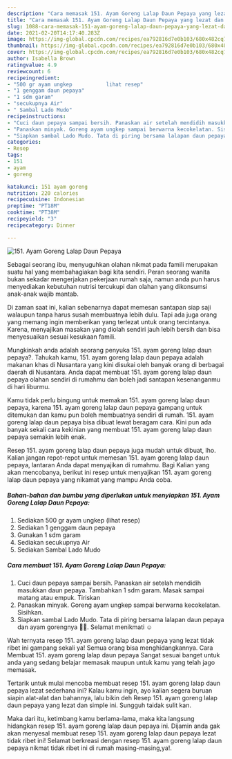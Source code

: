 ```yaml
---
description: "Cara memasak 151. Ayam Goreng Lalap Daun Pepaya yang lezat dan Mudah Dibuat"
title: "Cara memasak 151. Ayam Goreng Lalap Daun Pepaya yang lezat dan Mudah Dibuat"
slug: 1088-cara-memasak-151-ayam-goreng-lalap-daun-pepaya-yang-lezat-dan-mudah-dibuat
date: 2021-02-20T14:17:40.283Z
image: https://img-global.cpcdn.com/recipes/ea792816d7e0b103/680x482cq70/151-ayam-goreng-lalap-daun-pepaya-foto-resep-utama.jpg
thumbnail: https://img-global.cpcdn.com/recipes/ea792816d7e0b103/680x482cq70/151-ayam-goreng-lalap-daun-pepaya-foto-resep-utama.jpg
cover: https://img-global.cpcdn.com/recipes/ea792816d7e0b103/680x482cq70/151-ayam-goreng-lalap-daun-pepaya-foto-resep-utama.jpg
author: Isabella Brown
ratingvalue: 4.9
reviewcount: 6
recipeingredient:
- "500 gr ayam ungkep           lihat resep"
- "1 genggam daun pepaya"
- "1 sdm garam"
- "secukupnya Air"
- " Sambal Lado Mudo"
recipeinstructions:
- "Cuci daun pepaya sampai bersih. Panaskan air setelah mendidih masukkan daun pepaya. Tambahkan 1 sdm garam. Masak sampai matang atau empuk. Tiriskan"
- "Panaskan minyak. Goreng ayam ungkep sampai berwarna kecokelatan. Sisihkan."
- "Siapkan sambal Lado Mudo. Tata di piring bersama lalapan daun pepaya dan ayam gorengnya 🤤🤤. Selamat menikmati ☺"
categories:
- Resep
tags:
- 151
- ayam
- goreng

katakunci: 151 ayam goreng 
nutrition: 220 calories
recipecuisine: Indonesian
preptime: "PT18M"
cooktime: "PT38M"
recipeyield: "3"
recipecategory: Dinner

---
```



![151. Ayam Goreng Lalap Daun Pepaya](https://img-global.cpcdn.com/recipes/ea792816d7e0b103/680x482cq70/151-ayam-goreng-lalap-daun-pepaya-foto-resep-utama.jpg)

Sebagai seorang ibu, menyuguhkan olahan nikmat pada famili merupakan suatu hal yang membahagiakan bagi kita sendiri. Peran seorang  wanita bukan sekadar mengerjakan pekerjaan rumah saja, namun anda pun harus menyediakan kebutuhan nutrisi tercukupi dan olahan yang dikonsumsi anak-anak wajib mantab.

Di zaman  saat ini, kalian sebenarnya dapat memesan santapan siap saji walaupun tanpa harus susah membuatnya lebih dulu. Tapi ada juga orang yang memang ingin memberikan yang terlezat untuk orang tercintanya. Karena, menyajikan masakan yang diolah sendiri jauh lebih bersih dan bisa menyesuaikan sesuai kesukaan famili. 



Mungkinkah anda adalah seorang penyuka 151. ayam goreng lalap daun pepaya?. Tahukah kamu, 151. ayam goreng lalap daun pepaya adalah makanan khas di Nusantara yang kini disukai oleh banyak orang di berbagai daerah di Nusantara. Anda dapat membuat 151. ayam goreng lalap daun pepaya olahan sendiri di rumahmu dan boleh jadi santapan kesenanganmu di hari liburmu.

Kamu tidak perlu bingung untuk memakan 151. ayam goreng lalap daun pepaya, karena 151. ayam goreng lalap daun pepaya gampang untuk ditemukan dan kamu pun boleh membuatnya sendiri di rumah. 151. ayam goreng lalap daun pepaya bisa dibuat lewat beragam cara. Kini pun ada banyak sekali cara kekinian yang membuat 151. ayam goreng lalap daun pepaya semakin lebih enak.

Resep 151. ayam goreng lalap daun pepaya juga mudah untuk dibuat, lho. Kalian jangan repot-repot untuk memesan 151. ayam goreng lalap daun pepaya, lantaran Anda dapat menyajikan di rumahmu. Bagi Kalian yang akan mencobanya, berikut ini resep untuk menyajikan 151. ayam goreng lalap daun pepaya yang nikamat yang mampu Anda coba.

<!--inarticleads1-->

##### Bahan-bahan dan bumbu yang diperlukan untuk menyiapkan 151. Ayam Goreng Lalap Daun Pepaya:

1. Sediakan 500 gr ayam ungkep           (lihat resep)
1. Sediakan 1 genggam daun pepaya
1. Gunakan 1 sdm garam
1. Sediakan secukupnya Air
1. Sediakan  Sambal Lado Mudo




<!--inarticleads2-->

##### Cara membuat 151. Ayam Goreng Lalap Daun Pepaya:

1. Cuci daun pepaya sampai bersih. Panaskan air setelah mendidih masukkan daun pepaya. Tambahkan 1 sdm garam. Masak sampai matang atau empuk. Tiriskan
1. Panaskan minyak. Goreng ayam ungkep sampai berwarna kecokelatan. Sisihkan.
1. Siapkan sambal Lado Mudo. Tata di piring bersama lalapan daun pepaya dan ayam gorengnya 🤤🤤. Selamat menikmati ☺




Wah ternyata resep 151. ayam goreng lalap daun pepaya yang lezat tidak ribet ini gampang sekali ya! Semua orang bisa menghidangkannya. Cara Membuat 151. ayam goreng lalap daun pepaya Sangat sesuai banget untuk anda yang sedang belajar memasak maupun untuk kamu yang telah jago memasak.

Tertarik untuk mulai mencoba membuat resep 151. ayam goreng lalap daun pepaya lezat sederhana ini? Kalau kamu ingin, ayo kalian segera buruan siapin alat-alat dan bahannya, lalu bikin deh Resep 151. ayam goreng lalap daun pepaya yang lezat dan simple ini. Sungguh taidak sulit kan. 

Maka dari itu, ketimbang kamu berlama-lama, maka kita langsung hidangkan resep 151. ayam goreng lalap daun pepaya ini. Dijamin anda gak akan menyesal membuat resep 151. ayam goreng lalap daun pepaya lezat tidak ribet ini! Selamat berkreasi dengan resep 151. ayam goreng lalap daun pepaya nikmat tidak ribet ini di rumah masing-masing,ya!.

